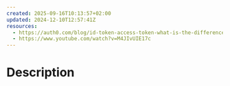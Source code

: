 ```yaml
---
created: 2025-09-16T10:13:57+02:00
updated: 2024-12-10T12:57:41Z
resources:
  - https://auth0.com/blog/id-token-access-token-what-is-the-difference/
  - https://www.youtube.com/watch?v=M4JIvUIE17c
---
```

# Description